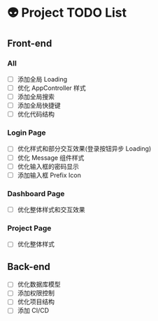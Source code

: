 # 👽 Project TODO List

## Front-end

### All

- [ ] 添加全局 Loading
- [ ] 优化 AppController 样式
- [ ] 添加全局搜索
- [ ] 添加全局快捷键
- [ ] 优化代码结构

### Login Page

- [ ] 优化样式和部分交互效果(登录按钮异步 Loading)
- [ ] 优化 Message 组件样式
- [ ] 优化输入框的密码显示
- [ ] 添加输入框 Prefix Icon

### Dashboard Page

- [ ] 优化整体样式和交互效果

### Project Page

- [ ] 优化整体样式

## Back-end

- [ ] 优化数据库模型
- [ ] 添加权限控制
- [ ] 优化项目结构
- [ ] 添加 CI/CD
